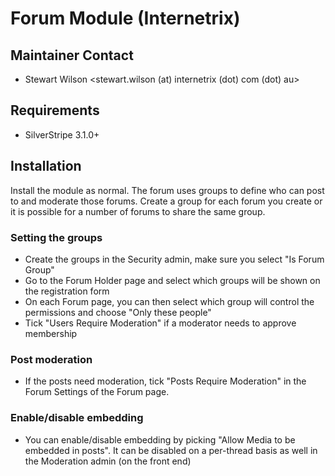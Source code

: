 # Forum Module (Internetrix)

## Maintainer Contact

 * Stewart Wilson <stewart.wilson (at) internetrix (dot) com (dot) au>
 
## Requirements

 * SilverStripe 3.1.0+

## Installation

Install the module as normal. The forum uses groups to define who can post to and moderate those forums. Create a group for each forum you create
or it is possible for a number of forums to share the same group.

### Setting the groups

* Create the groups in the Security admin, make sure you select "Is Forum Group"
* Go to the Forum Holder page and select which groups will be shown on the registration form
* On each Forum page, you can then select which group will control the permissions and choose "Only these people"
* Tick "Users Require Moderation" if a moderator needs to approve membership

### Post moderation

* If the posts need moderation, tick "Posts Require Moderation" in the Forum Settings of the Forum page.

### Enable/disable embedding

* You can enable/disable embedding by picking "Allow Media to be embedded in posts". It can be disabled on a per-thread basis as well in the Moderation admin (on the front end)
